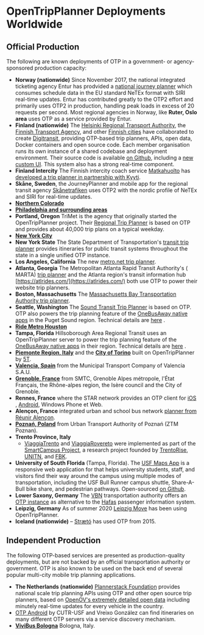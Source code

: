 # OpenTripPlanner Deployments Worldwide

## Official Production

The following are known deployments of OTP in a government- or agency-sponsored production capacity:

* **Norway (nationwide)** Since November 2017, the national integrated ticketing agency Entur has
  prodvided a [national journey planner](https://en-tur.no/) which consumes schedule data in the EU
  standard NeTEx format with SIRI real-time updates. Entur has contributed greatly to the OTP2 effort
  and primarily uses OTP2 in production, handling peak loads in excess of 20 requests per second. 
  Most regional agencies in Norway, like **Ruter, Oslo area** uses OTP as a service provided by Entur.
* **Finland (nationwide)** The [Helsinki Regional Transport Authority](https://www.reittiopas.fi/),
  the [Finnish Transport Agency](https://opas.matka.fi/), and
  other [Finnish cities](https://waltti.fi/?lang=en) have collaborated to
  create [Digitransit](https://digitransit.fi/en/), providing OTP-based trip planners, APIs, open
  data, Docker containers and open source code. Each member organisation runs its own instance of a
  shared codebase and deployment environment. Their source code is
  available [on Github](https://github.com/HSLdevcom/), including
  a [new custom UI](https://github.com/HSLdevcom/digitransit-ui). This system also has a strong
  real-time component.
* **Finland Intercity** The Finnish intercity coach
  service [Matkahuolto](https://en.wikipedia.org/wiki/Matkahuolto)
  has [developed a trip planner in partnership with Kyyti](https://www.kyyti.com/matkahuoltos-new-app-brings-real-travel-chains-within-the-reach-of-citizens-in-addition-to-coach-travel-hsl-tickets-are-also-available/).
* **Skåne, Sweden**, the JourneyPlanner and mobile app for the regional transit agency [Skånetrafiken](https://www.skanetrafiken.se/)
  uses OTP2 with the nordic profile of NeTEx and SIRI for real-time updates.
* [**Northern Colorado**](https://discover.rideno.co/)
* [**Philadelphia and surrounding areas**](https://plan.septa.org)
* **Portland, Oregon** TriMet is the agency that originally started the OpenTripPlanner project.
  Their [Regional Trip Planner](http://ride.trimet.org) is based on OTP and provides about 40,000
  trip plans on a typical weekday.
* [**New York City**](https://new.mta.info/)
* **New York State** The State Department of
  Transportation's [transit trip planner](https://511ny.org/#TransitRegion-1) provides itineraries
  for public transit systems throughout the state in a single unified OTP instance.
* **Los Angeles, California** The new [metro.net trip planner](https://www.metro.net/).
* **Atlanta, Georgia** The Metropolitan Atlanta Rapid Transit Authority's (
  MARTA) [trip planner](http://itsmarta.com/planatrip.aspx) and the Atlanta region's transit
  information hub [https://atlrides.com/](https://atlrides.com/) both use OTP to power their website trip
  planners.
* **Boston, Massachusetts**
  The [Massachusetts Bay Transportation Authority trip planner](https://www.mbta.com/trip-planner).
* **Seattle, Washington** The [Sound Transit Trip Planner](https://www.soundtransit.org/tripplanner)
  is based on OTP. OTP also powers the trip planning feature of
  the [OneBusAway native apps](http://onebusaway.org/) in the Puget Sound region. Technical details
  are [here](https://github.com/OneBusAway/onebusaway-android/blob/master/SYSTEM_ARCHITECTURE.md#add-trip-planning-andor-bike-share-optional)
  .
* [**Ride Metro Houston**](https://planyourtrip.ridemetro.org/)
* **Tampa, Florida** Hillsoborough Area Regional Transit uses an OpenTripPlanner server to power the
  trip planning feature of the [OneBusAway native apps](http://onebusaway.org/) in their region.
  Technical details
  are [here](https://github.com/OneBusAway/onebusaway-android/blob/master/SYSTEM_ARCHITECTURE.md#add-trip-planning-andor-bike-share-optional)
  .
* [**Piemonte Region, Italy**](https://map.muoversinpiemonte.it/#planner) and the [**City of
  Torino**](https://www.muoversiatorino.it/) built on OpenTripPlanner
  by [5T](http://www.5t.torino.it/).
* [**Valencia, Spain**](http://www.emtvalencia.es/geoportal/?lang=en_otp) from the Municipal
  Transport Company of Valencia S.A.U.
* [**Grenoble, France**](http://www.metromobilite.fr/) from SMTC, Grenoble Alpes métropole, l'État
  Français, the Rhône-alpes region, the Isère council and the City of Grenoble.
* **Rennes, France** where the STAR network provides an OTP client
  for [iOS](https://itunes.apple.com/us/app/starbusmetro/id899970416?mt=8)
  , [Android](https://play.google.com/store/apps/details?id=com.bookbeo.starbusmetro), Windows Phone
  et Web.
* **Alençon, France** integrated urban and school bus
  network [planner from Réunir Alençon](https://altobus.com/mon-itineraire/).
* [**Poznań, Poland**](http://ztm.poznan.pl/#planner) from Urban Transport Authority of Poznań (ZTM
  Poznan).
* **Trento Province, Italy**
  - [ViaggiaTrento](https://play.google.com/store/apps/details?id=eu.trentorise.smartcampus.viaggiatrento)
  and [ViaggiaRovereto](https://play.google.com/store/apps/details?id=eu.trentorise.smartcampus.viaggiarovereto)
  were implemented as part of the [SmartCampus Project](http://www.smartcampuslab.it), a research
  project founded by [TrentoRise](http://trentorise.eu), [UNITN](http://www.unitn.it),
  and [FBK](http://www.fbk.eu).
* **University of South Florida** (Tampa, Florida). The [USF Maps App](https://maps.usf.edu/) is a
  responsive web application for that helps university students, staff, and visitors find their way
  around the campus using multiple modes of transportation, including the USF Bull Runner campus
  shuttle, Share-A-Bull bike share, and pedestrian pathways.
  Open-sourced [on Github](https://github.com/CUTR-at-USF/usf-mobullity).
* **Lower Saxony, Germany** The [VBN](https://www.vbn.de/en/) transportation authority offers an [OTP instance](https://www.vbn.de/en/service/developer-information/opendata-and-openservice) as alternative to the [Hafas](https://www.hacon.de/en/portfolio/information-ticketing/#section_8294) passenger information system.
* **Leipzig, Germany** As of summer 2020 [Leipzig Move](https://leipzig-move.de/) has been using
  OpenTripPlanner.
* **Iceland (nationwide)** – [Strætó](https://www.straeto.is/en) has used OTP from  2015.  

## Independent Production

The following OTP-based services are presented as production-quality deployments, but are not backed
by an official transportation authority or government. OTP is also known to be used on the back end
of several popular multi-city mobile trip planning applications.

* **The Netherlands (nationwide)** [Plannerstack Foundation](http://www.plannerstack.org/) provides
  national scale trip planning APIs using OTP and other open source trip planners, based
  on [OpenOV's extremely detailed open data](http://gtfs.openov.nl/) including minutely real-time
  updates for every vehicle in the country.
* [OTP Android](https://play.google.com/store/apps/details?id=edu.usf.cutr.opentripplanner.android)
  by CUTR-USF and Vreixo González can find itineraries on many different OTP servers via a service
  discovery mechanism.
* [**ViviBus Bologna**](http://www.vivibus.it/) Bologna, Italy.

